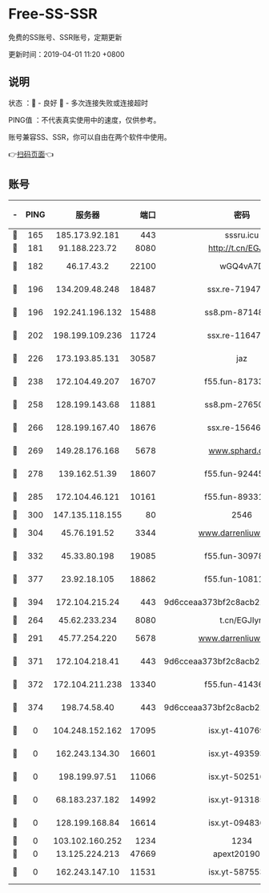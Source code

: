 # Free-SS-SSR

免费的SS账号、SSR账号，定期更新

更新时间：2019-04-01 11:20 +0800

## 说明

状态     ：🙂 - 良好 🙁 - 多次连接失败或连接超时

PING值   ：不代表真实使用中的速度，仅供参考。

账号兼容SS、SSR，你可以自由在两个软件中使用。

👉[扫码页面](https://liesauer.github.io/Free-SS-SSR/)👈

## 账号

|-|PING|服务器|端口|密码|加密方式|区域|
|:----:|:----:|:-----:|-----:|:----:|:----:|:----:|
|🙂|165|185.173.92.181|443|sssru.icu|rc4-md5|RU|
|🙂|181|91.188.223.72|8080|http://t.cn/EGJIyrl|rc4-md5|RU|
|🙂|182|46.17.43.2|22100|wGQ4vA7D|aes-256-gcm|RU|
|🙂|196|134.209.48.248|18487|ssx.re-71947095|aes-256-cfb|US|
|🙂|196|192.241.196.132|15488|ss8.pm-87148177|aes-256-cfb|US|
|🙂|202|198.199.109.236|11724|ssx.re-11647180|aes-256-cfb|US|
|🙂|226|173.193.85.131|30587|jaz|aes-256-cfb|US|
|🙂|238|172.104.49.207|16707|f55.fun-81733615|aes-256-cfb|SG|
|🙂|258|128.199.143.68|11881|ss8.pm-27650845|aes-256-cfb|SG|
|🙂|266|128.199.167.40|18676|ssx.re-15646826|aes-256-cfb|SG|
|🙂|269|149.28.176.168|5678|www.sphard.com|aes-256-cfb|AU|
|🙂|278|139.162.51.39|18607|f55.fun-92445990|aes-256-cfb|SG|
|🙂|285|172.104.46.121|10161|f55.fun-89331338|aes-256-cfb|SG|
|🙂|300|147.135.118.155|80|2546|chacha20|US|
|🙂|304|45.76.191.52|3344|www.darrenliuwei.com|aes-256-cfb|JP|
|🙂|332|45.33.80.198|19085|f55.fun-30978462|aes-256-cfb|US|
|🙂|377|23.92.18.105|18862|f55.fun-10811228|aes-256-cfb|US|
|🙂|394|172.104.215.24|443|9d6cceaa373bf2c8acb22e60b6a58be6|aes-256-cfb|US|
|🙂|264|45.62.233.234|8080|t.cn/EGJIyrl|rc4-md5|CA|
|🙂|291|45.77.254.220|5678|www.darrenliuwei.com|aes-256-cfb|SG|
|🙂|371|172.104.218.41|443|9d6cceaa373bf2c8acb22e60b6a58be6|aes-256-cfb|US|
|🙂|372|172.104.211.238|13340|f55.fun-41436212|aes-256-cfb|US|
|🙂|374|198.74.58.40|443|9d6cceaa373bf2c8acb22e60b6a58be6|aes-256-cfb|US|
|🙁|0|104.248.152.162|17095|isx.yt-41076974|aes-256-cfb|SG|
|🙁|0|162.243.134.30|16601|isx.yt-49359357|aes-256-cfb|US|
|🙁|0|198.199.97.51|11066|isx.yt-50251647|aes-256-cfb|US|
|🙁|0|68.183.237.182|14992|isx.yt-91318565|aes-256-cfb|SG|
|🙁|0|128.199.168.84|16614|isx.yt-09483649|aes-256-cfb|SG|
|🙁|0|103.102.160.252|1234|1234|rc4-md5|JP|
|🙁|0|13.125.224.213|47669|apext2019001|chacha20|KR|
|🙁|0|162.243.147.10|11531|isx.yt-58755378|aes-256-cfb|US|

